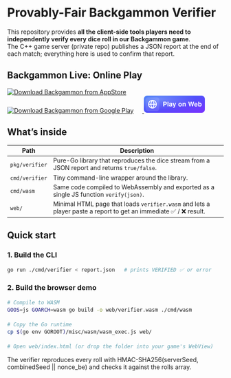 # Provably-Fair Backgammon Verifier

This repository provides **all the client-side tools players need to independently
verify every dice roll in our Backgammon game**.  
The C++ game server (private repo) publishes a JSON report at the end of each
match; everything here is used to confirm that report.

## Backgammon Live: Online Play

<p>
  <a href="https://apps.apple.com/app/id6739750400" target="_blank">
    <img alt="Download Backgammon from AppStore" src="img/stores/app-store.svg" height="40" style="margin-right:20px;">
  </a>
  <a href="https://play.google.com/store/apps/details?id=io.zeroplay.backgammon2" target="_blank">
    <img alt="Download Backgammon from Google Play" src="img/stores/google-play.png" height="40" style="margin-right:20px;">
  </a>
  <a href="https://play.zeroplay.io/backgammon/" target="_blank">
    <img alt="Play Backgammon on Web" src="img/stores/h5.svg" height="40">
  </a>
</p>



## What’s inside

| Path | Description |
|------|-------------|
| `pkg/verifier` | Pure-Go library that reproduces the dice stream from a JSON report and returns `true/false`. |
| `cmd/verifier` | Tiny command-line wrapper around the library. |
| `cmd/wasm` | Same code compiled to WebAssembly and exported as a single JS function `verify(json)`. |
| `web/` | Minimal HTML page that loads `verifier.wasm` and lets a player paste a report to get an immediate ✅ / ❌ result. |


## Quick start

### 1. Build the CLI

```bash
go run ./cmd/verifier < report.json   # prints VERIFIED ✅ or error
```

### 2. Build the browser demo

```bash
# Compile to WASM
GOOS=js GOARCH=wasm go build -o web/verifier.wasm ./cmd/wasm

# Copy the Go runtime
cp $(go env GOROOT)/misc/wasm/wasm_exec.js web/

# Open web/index.html (or drop the folder into your game's WebView)
```

The verifier reproduces every roll with HMAC-SHA256(serverSeed, combinedSeed || nonce_be) and checks it against the rolls array.

